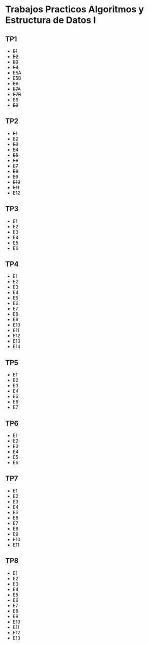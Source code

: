 # Trabajos Practicos Algoritmos y Estructura de Datos I 
## TP1
- ~~E1~~
- ~~E2~~
- ~~E3~~
- ~~E4~~
- E5A
- E5B
- ~~E6~~
- ~~E7A~~
- ~~E7B~~
- ~~E8~~
- ~~E9~~
## TP2
- ~~E1~~
- ~~E2~~
- ~~E3~~
- ~~E4~~
- ~~E5~~
- ~~E6~~
- ~~E7~~
- ~~E8~~
- ~~E9~~
- ~~E10~~
- ~~E11~~
- E12
## TP3
- E1
- E2
- E3
- E4
- E5
- E6
## TP4
- E1
- E2
- E3
- E4
- E5
- E6
- E7
- E8
- E9
- E10
- E11
- E12
- E13
- E14
## TP5
- E1
- E2
- E3
- E4
- E5
- E6
- E7
## TP6
- E1
- E2
- E3
- E4
- E5
- E6
## TP7
- E1
- E2
- E3
- E4
- E5
- E6
- E7
- E8
- E9
- E10
- E11
## TP8
- E1
- E2
- E3
- E4
- E5
- E6
- E7
- E8
- E9
- E10
- E11
- E12
- E13

